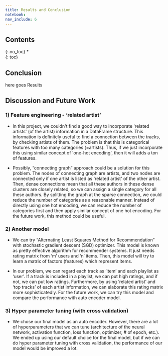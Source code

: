 ```yaml
---
title: Results and Conclusion
notebook: 
nav_include: 6
---
```



## Contents
{:.no_toc}
*  
{: toc}


## Conclusion

here goes Results

## Discussion and Future Work

### 1) Feature engineering - ‘related artist’

- In this project, we couldn't find a good way to incorporate 'related artists' (of the artist) information in a DataFrame structure. This information is definitely useful to find a connection between the tracks, by checking artists of them. The problem is that this is categorical features with too many categories (=artists). Thus, if we just incorporate this using similar concept of 'one-hot encoding', then it will adds a ton of features. 

- Possibly, “connecting graph” approach could be a solution for this problem. The nodes of connecting graph are artists, and two nodes are connected only if one artist is listed as 'related artist' of the other artist. Then, dense connections mean that all these authors in these dense clusters are closely related, so we can assign a single category for all these authors. By splitting the graph at the sparse connection, we could reduce the number of categories as a reasonable manner. Instead of directly using one hot encoding, we can reduce the number of categories first and then apply similar concept of one hot encoding. For the future work, this method could be useful.

### 2) Another model

- We can try “Alternating Least Squares Method for Recommendation” with stochastic gradient descent (SGD) optimizer. This model is known as pretty effective algorithm for recommender systems. It just needs rating matrix from ‘m’ users and ‘n’ items. Then, this model will try to learn a matrix of factors (features) which represent items.

- In our problem, we can regard each track as ‘item’ and each playlist as ‘user’. If a track is included in a playlist, we can put high ratings, and if not, we can put low ratings. Furthermore, by using ‘related artist’ and ‘top tracks’ of each artist information, we can elaborate this rating matrix more sophisticatedly. For the future work, we can try this model and compare the performance with auto encoder model.

### 3) Hyper parameter tuning (with cross validation)

- We chose our final model as an auto encoder. However, there are a lot of hyperparameters that we can tune (architecture of the neural network, activation function, loss function, optimizer, # of epoch, etc.). We ended up using our default choice for the final model, but if we can do hyper parameter tuning with cross validation, the performance of our model would be improved a lot.